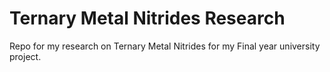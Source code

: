 # Ternary Metal Nitrides Research
 Repo for my research on Ternary Metal Nitrides for my Final year university project.
